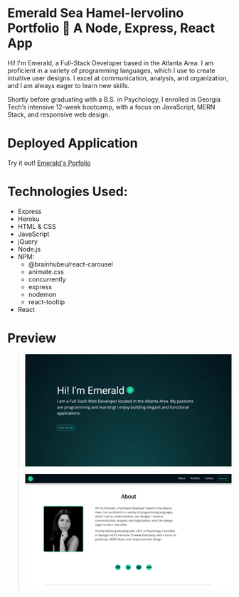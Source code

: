 # Emerald Sea Hamel-Iervolino Portfolio 💎 A Node, Express, React App

Hi! I'm Emerald, a Full-Stack Developer based in the Atlanta Area. I am proficient in a variety of programming languages, which I use to create intuitive user designs. I excel at communication, analysis, and organization, and I am always eager to learn new skills.

Shortly before graduating with a B.S. in Psychology, I enrolled in Georgia Tech’s intensive 12-week bootcamp, with a focus on JavaScript, MERN Stack, and responsive web design.

# Deployed Application

Try it out!
[Emerald's Porfolio](https://www.emerald-sea.dev/)


# Technologies Used:
- Express
- Heroku
- HTML & CSS
- JavaScript
- jQuery
- Node.js
- NPM:
  - @brainhubeu/react-carousel
  - animate.css
  - concurrently
  - express
  - nodemon
  - react-tooltip
- React


# Preview

>![Main Screen](img/main-screen.JPG)


>![About Section](img/about-section.JPG)